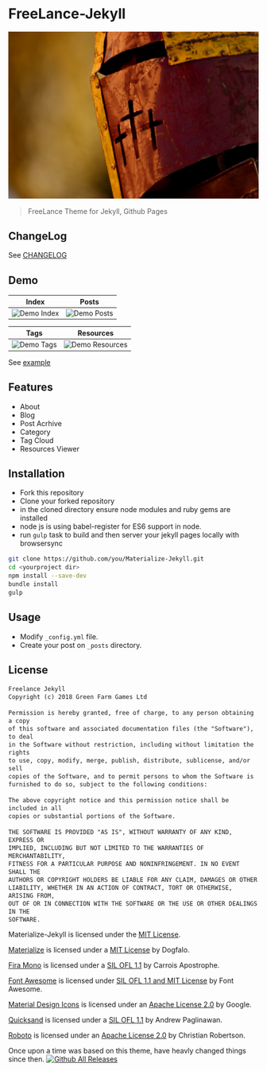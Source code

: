 # FreeLance-Jekyll

![Logo](./assets/img/freelance.jpg)

> FreeLance Theme for Jekyll, Github Pages



## ChangeLog

See [CHANGELOG](./CHANGELOG.md)

## Demo

| Index | Posts |
|:-:|:-:|
| ![Demo Index](./assets/img/demo_index.png) | ![Demo Posts](./assets/img/demo_posts.png) |

| Tags | Resources |
|:-:|:-:|
| ![Demo Tags](./assets/img/demo_tags.png) | ![Demo Resources](./assets/img/demo_resources.png) |

See [example](http://www.greenfarm.games/)

## Features

- About
- Blog
- Post Acrhive
- Category
- Tag Cloud
- Resources Viewer

## Installation

- Fork this repository
- Clone your forked repository
- in the cloned directory ensure node modules and ruby gems are installed
- node js is using babel-register for ES6 support in node.
- run `gulp` task to build and then server your jekyll pages locally with browsersync

```bash
git clone https://github.com/you/Materialize-Jekyll.git 
cd <yourproject dir>
npm install --save-dev
bundle install
gulp
```

## Usage

- Modify `_config.yml` file.
- Create your post on `_posts` directory.

## License

```text
Freelance Jekyll
Copyright (c) 2018 Green Farm Games Ltd

Permission is hereby granted, free of charge, to any person obtaining a copy
of this software and associated documentation files (the "Software"), to deal
in the Software without restriction, including without limitation the rights
to use, copy, modify, merge, publish, distribute, sublicense, and/or sell
copies of the Software, and to permit persons to whom the Software is
furnished to do so, subject to the following conditions:

The above copyright notice and this permission notice shall be included in all
copies or substantial portions of the Software.

THE SOFTWARE IS PROVIDED "AS IS", WITHOUT WARRANTY OF ANY KIND, EXPRESS OR
IMPLIED, INCLUDING BUT NOT LIMITED TO THE WARRANTIES OF MERCHANTABILITY,
FITNESS FOR A PARTICULAR PURPOSE AND NONINFRINGEMENT. IN NO EVENT SHALL THE
AUTHORS OR COPYRIGHT HOLDERS BE LIABLE FOR ANY CLAIM, DAMAGES OR OTHER
LIABILITY, WHETHER IN AN ACTION OF CONTRACT, TORT OR OTHERWISE, ARISING FROM,
OUT OF OR IN CONNECTION WITH THE SOFTWARE OR THE USE OR OTHER DEALINGS IN THE
SOFTWARE.
```

Materialize-Jekyll is licensed under the [MIT License](./LICENSE).

[Materialize](http://materializecss.com/) is licensed under a [MIT License](https://github.com/Dogfalo/materialize/blob/master/LICENSE) by Dogfalo.

[Fira Mono](https://fonts.google.com/specimen/Fira+Mono) is licensed under a [SIL OFL 1.1](http://scripts.sil.org/cms/scripts/page.php?site_id=nrsi&id=OFL_web) by Carrois Apostrophe.

[Font Awesome](http://fontawesome.io/) is licensed under [SIL OFL 1.1 and MIT License](http://fontawesome.io/license/) by Font Awesome.

[Material Design Icons](https://material.io/icons/) is licensed under an [Apache License 2.0](https://github.com/google/material-design-icons/blob/master/LICENSE) by Google.

[Quicksand](https://fonts.google.com/specimen/Quicksand) is licensed under a [SIL OFL 1.1](http://scripts.sil.org/cms/scripts/page.php?site_id=nrsi&id=OFL_web) by Andrew Paglinawan.

[Roboto](https://fonts.google.com/specimen/Roboto) is licensed under an [Apache License 2.0](http://www.apache.org/licenses/LICENSE-2.0) by Christian Robertson.

Once upon a time was based on this theme, have heavly changed things since then.
[![Github All Releases](https://img.shields.io/github/downloads/Astro36/Materialize-Jekyll/total.svg?style=flat-square)](https://github.com/Astro36/Materialize-Jekyll/releases)
